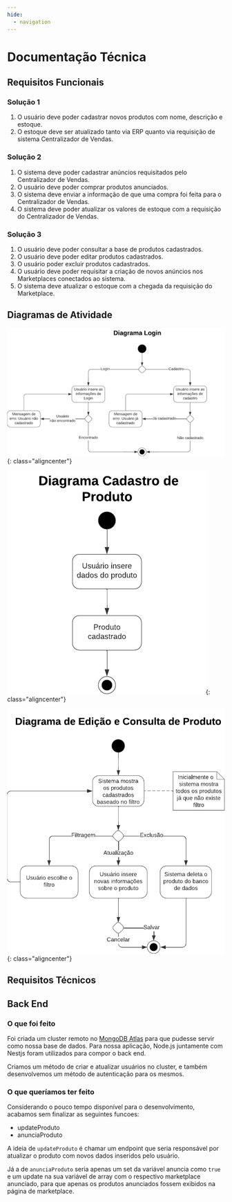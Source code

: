 ```yaml
---
hide:
  - navigation
---
```


# Documentação Técnica

## Requisitos Funcionais

### Solução 1

1. O usuário deve poder cadastrar novos produtos com nome, descrição e estoque.
2. O estoque deve ser atualizado tanto via ERP quanto via requisição de sistema Centralizador de Vendas.

### Solução 2

1. O sistema deve poder cadastrar anúncios requisitados pelo Centralizador de Vendas.
2. O usuário deve poder comprar produtos anunciados.
3. O sistema deve enviar a informação de que uma compra foi feita para o Centralizador de Vendas.
4. O sistema deve poder atualizar os valores de estoque com a requisição do Centralizador de Vendas.

### Solução 3

1. O usuário deve poder consultar a base de produtos cadastrados.
2. O usuário deve poder editar produtos cadastrados.
3. O usuário poder excluir produtos cadastrados.
4. O usuário deve poder requisitar a criação de novos anúncios nos Marketplaces conectados ao sistema.
5. O sistema deve atualizar o estoque com a chegada da requisição do Marketplace.

## Diagramas de Atividade

![Diagrama de Login](img/diagrams/Diagrama_Login.png){: class="aligncenter"}

![Diagrama de Cadastro de Produtos](img/diagrams/Diagrama_Cadastro_Produto.png){: class="aligncenter"}

![Diagrama de Edição e Consulta de Produtos](img/diagrams/Diagrama_Edicao_Consulta_Produto.png){: class="aligncenter"}

## Requisitos Técnicos

## Back End

### O que foi feito

Foi criada um cluster remoto no [MongoDB Atlas](https://www.mongodb.com/cloud/atlas/lp/try4?utm_content=rlsavisitor&utm_source=google&utm_campaign=search_gs_pl_evergreen_atlas_core_retarget-brand_gic-null_amers-all_ps-all_desktop_eng_lead&utm_term=atlas%20mongodb&utm_medium=cpc_paid_search&utm_ad=e&utm_ad_campaign_id=14412646314&adgroup=131761122132&gclid=CjwKCAiAvK2bBhB8EiwAZUbP1GOoltN5jRe1EhgiHwsi7H2FMdRNo06sMQZBCaqKgPXi1CIGc-V3VRoCnBoQAvD_BwE) para que pudesse servir como nossa base de dados. Para nossa aplicação, Node.js juntamente com Nestjs foram utilizados para compor o back end.

Criamos um método de criar e atualizar usuários no cluster, e também desenvolvemos um método de autenticação para os mesmos.

### O que queríamos ter feito

Considerando o pouco tempo disponível para o desenvolvimento, acabamos sem finalizar as seguintes funcoes:

- updateProduto
- anunciaProduto

A ideia de `updateProduto` é chamar um endpoint que seria responsável por atualizar o produto com novos dados inseridos pelo usuário.

Já a de `anunciaProduto` seria apenas um set da variável anuncia como `true` e um update na sua variável de array com o respectivo marketplace anunciado, para que apenas os produtos anunciados fossem exibidos na página de marketplace.
